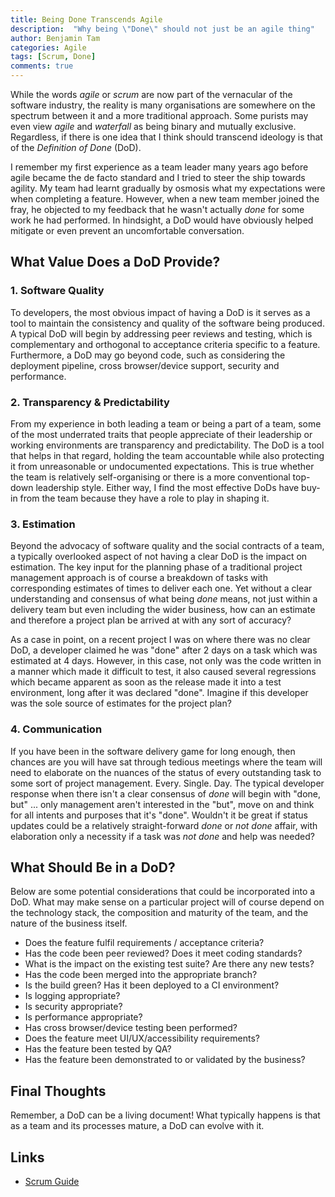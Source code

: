 ```yaml
---
title: Being Done Transcends Agile
description:  "Why being \"Done\" should not just be an agile thing"
author: Benjamin Tam
categories: Agile
tags: [Scrum, Done]
comments: true
---
```


While the words _agile_ or _scrum_ are now part of the vernacular of the software industry, the reality is many organisations are somewhere on the spectrum between it and a more traditional approach. Some purists may even view _agile_ and _waterfall_ as being binary and mutually exclusive. Regardless, if there is one idea that I think should transcend ideology is that of the _Definition of Done_ (DoD).

I remember my first experience as a team leader many years ago before agile became the de facto standard and I tried to steer the ship towards agility. My team had learnt gradually by osmosis what my expectations were when completing a feature. However, when a new team member joined the fray, he objected to my feedback that he wasn't actually _done_ for some work he had performed. In hindsight, a DoD would have obviously helped mitigate or even prevent an uncomfortable conversation.

## What Value Does a DoD Provide?

### 1. Software Quality

To developers, the most obvious impact of having a DoD is it serves as a tool to maintain the consistency and quality of the software being produced. A typical DoD will begin by addressing peer reviews and testing, which is complementary and orthogonal to acceptance criteria specific to a feature. Furthermore, a DoD may go beyond code, such as considering the deployment pipeline, cross browser/device support, security and performance.

### 2. Transparency & Predictability

From my experience in both leading a team or being a part of a team, some of the most underrated traits that people appreciate of their leadership or working environments are transparency and predictability. The DoD is a tool that helps in that regard, holding the team accountable while also protecting it from unreasonable or undocumented expectations. This is true whether the team is relatively self-organising or there is a more conventional top-down leadership style. Either way, I find the most effective DoDs have buy-in from the team because they have a role to play in shaping it.

### 3. Estimation

Beyond the advocacy of software quality and the social contracts of a team, a typically overlooked aspect of not having a clear DoD is the impact on estimation. The key input for the planning phase of a traditional project management approach is of course a breakdown of tasks with corresponding estimates of times to deliver each one. Yet without a clear understanding and consensus of what being _done_ means, not just within a delivery team but even including the wider business, how can an estimate and therefore a project plan be arrived at with any sort of accuracy?

As a case in point, on a recent project I was on where there was no clear DoD, a developer claimed he was "done" after 2 days on a task which was estimated at 4 days. However, in this case, not only was the code written in a manner which made it difficult to test, it also caused several regressions which became apparent as soon as the release made it into a test environment, long after it was declared "done". Imagine if this developer was the sole source of estimates for the project plan?

### 4. Communication

If you have been in the software delivery game for long enough, then chances are you will have sat through tedious meetings where the team will need to elaborate on the nuances of the status of every outstanding task to some sort of project management. Every. Single. Day. The typical developer response when there isn't a clear consensus of _done_ will begin with "done, but" ... only management aren't interested in the "but", move on and think for all intents and purposes that it's "done". Wouldn't it be great if status updates could be a relatively straight-forward _done_ or _not done_ affair, with elaboration only a necessity if a task was _not done_ and help was needed?

## What Should Be in a DoD?

Below are some potential considerations that could be incorporated into a DoD. What may make sense on a particular project will of course depend on the technology stack, the composition and maturity of the team, and the nature of the business itself.

- Does the feature fulfil requirements / acceptance criteria?
- Has the code been peer reviewed? Does it meet coding standards?
- What is the impact on the existing test suite? Are there any new tests?
- Has the code been merged into the appropriate branch?
- Is the build green? Has it been deployed to a CI environment?
- Is logging appropriate?
- Is security appropriate?
- Is performance appropriate?
- Has cross browser/device testing been performed?
- Does the feature meet UI/UX/accessibility requirements?
- Has the feature been tested by QA?
- Has the feature been demonstrated to or validated by the business?

## Final Thoughts

Remember, a DoD can be a living document! What typically happens is that as a team and its processes mature, a DoD can evolve with it.

## Links

 * [Scrum Guide](http://www.scrumguides.org/scrum-guide.html#artifact-transparency-done)
